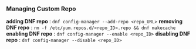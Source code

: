 



### Managing Custom Repo
**adding DNF repo**         : `dnf config-manager --add-repo <repo_URL>`
**removing DNF repo**       : `rm -f /etc/yum.repos.d/<repo_ID>.repo && dnf makecache`
**enabling DNF repo**       : `dnf config-manager --enable <repo_ID>`
**disabling DNF repo**      : `dnf config-manager --disable <repo_ID>`
